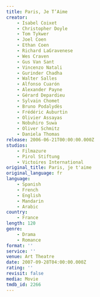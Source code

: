 ```yaml
---
title: Paris, Je T’Aime
creator:
    - Isabel Coixet
    - Christopher Doyle
    - Tom Tykwer
    - Joel Coen
    - Ethan Coen
    - Richard LaGravenese
    - Wes Craven
    - Gus Van Sant
    - Vincenzo Natali
    - Gurinder Chadha
    - Walter Salles
    - Alfonso Cuarón
    - Alexander Payne
    - Gérard Depardieu
    - Sylvain Chomet
    - Bruno Podalydès
    - Frédéric Auburtin
    - Olivier Assayas
    - Nobuhiro Suwa
    - Oliver Schmitz
    - Daniela Thomas
release: 2006-06-21T00:00:00.000Z
studios:
    - Filmazure
    - Pirol Stiftung
    - Victoires International
original_title: Paris, je t'aime
original_language: fr
language:
    - Spanish
    - French
    - English
    - Mandarin
    - Arabic
country:
    - France
length: 120
genre:
    - Drama
    - Romance
format: ''
service: ''
venue: Art Theatre
date: 2007-09-28T04:00:00.000Z
rating: ''
revisit: false
media: Movie
tmdb_id: 2266
---
```



